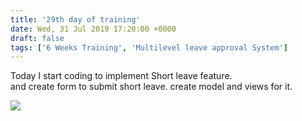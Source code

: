```yaml
---
title: '29th day of training'
date: Wed, 31 Jul 2019 17:20:00 +0000
draft: false
tags: ['6 Weeks Training', 'Multilevel leave approval System']
---
```


Today I start coding to implement Short leave feature.  
and create form to submit short leave. create model and views for it.

![](/images/2019/11/screenshot-from-2019-11-20-23-47-59-e1574360533653.png?w=950)